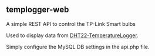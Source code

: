 ## templogger-web

A simple REST API to control the TP-Link Smart bulbs

Used to display data from [DHT22-TemperatureLogger](https://github.com/tsamu/DHT22-TemperatureLogger).

Simply configure the MySQL DB settings in the api.php file.